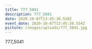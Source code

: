```yaml
---
title: 777_5041
description: 777_5041
date: 2020-10-07T13:45:38.510Z
event_date: 2020-10-07T13:45:38.554Z
picture: /images/uploads/777_5041.jpg
---
```

777_5041